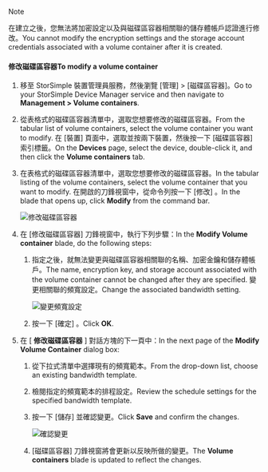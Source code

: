 <!--author=alkohli last changed: 07/05/2017-->

> [!NOTE] 
> <span data-ttu-id="f078e-101">在建立之後，您無法將加密設定以及與磁碟區容器相關聯的儲存體帳戶認證進行修改。</span><span class="sxs-lookup"><span data-stu-id="f078e-101">You cannot modify the encryption settings and the storage account credentials associated with a volume container after it is created.</span></span>

#### <a name="to-modify-a-volume-container"></a><span data-ttu-id="f078e-102">修改磁碟區容器</span><span class="sxs-lookup"><span data-stu-id="f078e-102">To modify a volume container</span></span>

1. <span data-ttu-id="f078e-103">移至 StorSimple 裝置管理員服務，然後瀏覽 [管理] > [磁碟區容器]。</span><span class="sxs-lookup"><span data-stu-id="f078e-103">Go to your StorSimple Device Manager service and then navigate to **Management > Volume containers**.</span></span>

2. <span data-ttu-id="f078e-104">從表格式的磁碟區容器清單中，選取您想要修改的磁碟區容器。</span><span class="sxs-lookup"><span data-stu-id="f078e-104">From the tabular list of volume containers, select the volume container you want to modify.</span></span> <span data-ttu-id="f078e-105">在 [裝置] 頁面中，選取並按兩下裝置，然後按一下 [磁碟區容器] 索引標籤。</span><span class="sxs-lookup"><span data-stu-id="f078e-105">On the **Devices** page, select the device, double-click it, and then click the **Volume containers** tab.</span></span>

2. <span data-ttu-id="f078e-106">在表格式的磁碟區容器清單中，選取您想要修改的磁碟區容器。</span><span class="sxs-lookup"><span data-stu-id="f078e-106">In the tabular listing of the volume containers, select the volume container that you want to modify.</span></span> <span data-ttu-id="f078e-107">在開啟的刀鋒視窗中，從命令列按一下 [修改] 。</span><span class="sxs-lookup"><span data-stu-id="f078e-107">In the blade that opens up, click **Modify** from the command bar.</span></span>

    ![修改磁碟區容器](./media/storsimple-8000-modify-volume-container/modify-vol-container1.png)

3. <span data-ttu-id="f078e-109">在 [修改磁碟區容器] 刀鋒視窗中，執行下列步驟：</span><span class="sxs-lookup"><span data-stu-id="f078e-109">In the **Modify Volume container** blade, do the following steps:</span></span>
   
   1. <span data-ttu-id="f078e-110">指定之後，就無法變更與磁碟區容器相關聯的名稱、加密金鑰和儲存體帳戶。</span><span class="sxs-lookup"><span data-stu-id="f078e-110">The name, encryption key, and storage account associated with the volume container cannot be changed after they are specified.</span></span> <span data-ttu-id="f078e-111">變更相關聯的頻寬設定。</span><span class="sxs-lookup"><span data-stu-id="f078e-111">Change the associated bandwidth setting.</span></span>
      
       ![變更頻寬設定](./media/storsimple-8000-modify-volume-container/modify-vol-container2.png)

   2.  <span data-ttu-id="f078e-113">按一下 [確定] 。</span><span class="sxs-lookup"><span data-stu-id="f078e-113">Click **OK**.</span></span>
4. <span data-ttu-id="f078e-114">在 [ **修改磁碟區容器** ] 對話方塊的下一頁中：</span><span class="sxs-lookup"><span data-stu-id="f078e-114">In the next page of the **Modify Volume Container** dialog box:</span></span>
   
   1. <span data-ttu-id="f078e-115">從下拉式清單中選擇現有的頻寬範本。</span><span class="sxs-lookup"><span data-stu-id="f078e-115">From the drop-down list, choose an existing bandwidth template.</span></span>
   2. <span data-ttu-id="f078e-116">檢閱指定的頻寬範本的排程設定。</span><span class="sxs-lookup"><span data-stu-id="f078e-116">Review the schedule settings for the specified bandwidth template.</span></span>
   3. <span data-ttu-id="f078e-117">按一下 [儲存] 並確認變更。</span><span class="sxs-lookup"><span data-stu-id="f078e-117">Click **Save** and confirm the changes.</span></span>
      
       ![確認變更](./media/storsimple-8000-modify-volume-container/modify-vol-container3.png)

   3. <span data-ttu-id="f078e-119">[磁碟區容器] 刀鋒視窗將會更新以反映所做的變更。</span><span class="sxs-lookup"><span data-stu-id="f078e-119">The **Volume containers** blade is updated to reflect the changes.</span></span>

